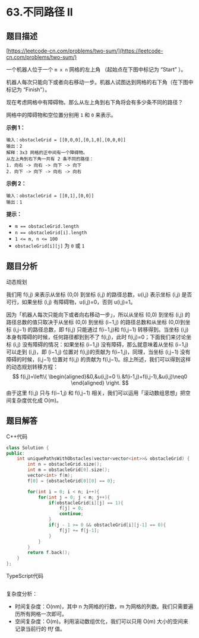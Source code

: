 # 63.不同路径 II

## 题目描述 

[https://leetcode-cn.com/problems/two-sum/](https://leetcode-cn.com/problems/two-sum/)

一个机器人位于一个 `m x n` 网格的左上角 （起始点在下图中标记为 “Start” ）。

机器人每次只能向下或者向右移动一步。机器人试图达到网格的右下角（在下图中标记为 “Finish”）。

现在考虑网格中有障碍物。那么从左上角到右下角将会有多少条不同的路径？

网格中的障碍物和空位置分别用 `1` 和 `0` 来表示。

 

**示例 1：**

```
输入：obstacleGrid = [[0,0,0],[0,1,0],[0,0,0]]
输出：2
解释：3x3 网格的正中间有一个障碍物。
从左上角到右下角一共有 2 条不同的路径：
1. 向右 -> 向右 -> 向下 -> 向下
2. 向下 -> 向下 -> 向右 -> 向右
```

**示例 2：**

```
输入：obstacleGrid = [[0,1],[0,0]]
输出：1
```

 

**提示：**

- `m == obstacleGrid.length`
- `n == obstacleGrid[i].length`
- `1 <= m, n <= 100`
- `obstacleGrid[i][j]` 为 `0` 或 `1`



## 题目分析

动态规划

我们用 f(i,j) 来表示从坐标 (0,0) 到坐标 (i,j) 的路径总数，u(i,j) 表示坐标 (i,j) 是否可行，如果坐标 (i,j) 有障碍物，u(i,j)=0，否则 u(i,j)=1。

因为「机器人每次只能向下或者向右移动一步」，所以从坐标 (0,0) 到坐标 (i,j) 的路径总数的值只取决于从坐标 (0,0) 到坐标 (i−1,j) 的路径总数和从坐标 (0,0)到坐标 (i,j−1) 的路径总数，即 f(i,j) 只能通过 f(i−1,j)和 f(i,j−1) 转移得到。当坐标 (i,j) 本身有障碍的时候，任何路径都到到不了 f(i,j)，此时 f(i,j)=0；下面我们来讨论坐标 (i,j) 没有障碍的情况：如果坐标 (i−1,j) 没有障碍，那么就意味着从坐标 (i−1,j)可以走到 (i,j)，即 (i−1,j) 位置对 f(i,j)的贡献为 f(i−1,j)，同理，当坐标 (i,j−1) 没有障碍的时候，(i,j−1) 位置对 f(i,j) 的贡献为 f(i,j−1)。综上所述，我们可以得到这样的动态规划转移方程：
$$
f(i,j)=\left\{
\begin{aligned}&0,&u(i,j)=0 \\
&f(i-1,j)+f(i,j-1),&u(i,j)\neq0
\end{aligned}
\right.
$$
由于这里 f(i,j) 只与 f(i−1,j) 和 f(i,j−1) 相关，我们可以运用「滚动数组思想」把空间复杂度优化成 O(m)。





## 题目解答

C++代码

```c++
class Solution {
public:
    int uniquePathsWithObstacles(vector<vector<int>>& obstacleGrid) {
        int n = obstacleGrid.size();
        int m = obstacleGrid[0].size();
        vector<int> f(m);
        f[0] = {obstacleGrid[0][0] == 0};

        for(int i = 0; i < n; i++){
            for(int j = 0; j < m; j++){
                if(obstacleGrid[i][j] == 1){
                    f[j] = 0;
                    continue;
                }
                if(j - 1 >= 0 && obstacleGrid[i][j-1] == 0){
                    f[j] += f[j-1];
                }
            }
        }
        return f.back();
    }
};
```

TypeScript代码

```typescript

```

复杂度分析：

* 时间复杂度：O(nm)，其中 n 为网格的行数，m 为网格的列数。我们只需要遍历所有网格一次即可。
* 空间复杂度：O(m)。利用滚动数组优化，我们可以只用 O(m) 大小的空间来记录当前行的 ff*f* 值。


